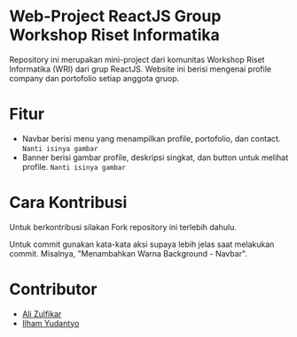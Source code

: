 # Web-Project ReactJS Group Workshop Riset Informatika

Repository ini merupakan mini-project dari komunitas Workshop Riset Informatika (WRI) dari grup ReactJS. Website ini berisi mengenai profile company dan portofolio setiap anggota gruop.

# Fitur
- Navbar berisi menu yang menampilkan profile, portofolio, dan contact.
`Nanti isinya gambar`
- Banner berisi gambar profile, deskripsi singkat, dan button untuk melihat profile.
`Nanti isinya gambar`

# Cara Kontribusi
Untuk berkontribusi silakan Fork repository ini terlebih dahulu.

Untuk commit gunakan kata-kata aksi supaya lebih jelas saat melakukan commit. Misalnya, "Menambahkan Warna Background - Navbar".

# Contributor
- [Ali Zulfikar](https://www.github.com/alizul01)
- [Ilham Yudantyo](https://www.github.com/ilhamydn17)
